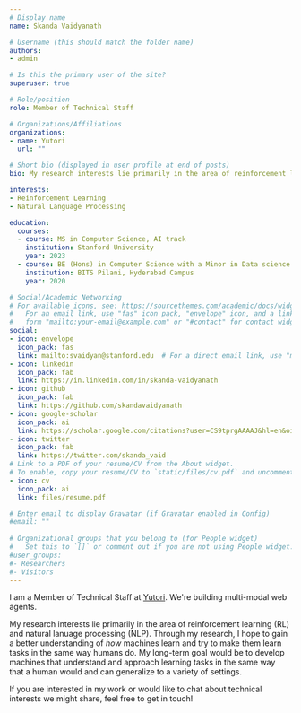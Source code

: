 ```yaml
---
# Display name
name: Skanda Vaidyanath

# Username (this should match the folder name)
authors:
- admin

# Is this the primary user of the site?
superuser: true

# Role/position
role: Member of Technical Staff

# Organizations/Affiliations
organizations:
- name: Yutori
  url: ""

# Short bio (displayed in user profile at end of posts)
bio: My research interests lie primarily in the area of reinforcement learning (RL) and control to build agents that can acquire complex behaviours in the real world via interaction.

interests:
- Reinforcement Learning
- Natural Language Processing

education:
  courses:
  - course: MS in Computer Science, AI track
    institution: Stanford University
    year: 2023
  - course: BE (Hons) in Computer Science with a Minor in Data science
    institution: BITS Pilani, Hyderabad Campus
    year: 2020

# Social/Academic Networking
# For available icons, see: https://sourcethemes.com/academic/docs/widgets/#icons
#   For an email link, use "fas" icon pack, "envelope" icon, and a link in the
#   form "mailto:your-email@example.com" or "#contact" for contact widget.
social:
- icon: envelope
  icon_pack: fas
  link: mailto:svaidyan@stanford.edu  # For a direct email link, use "mailto:test@example.org".
- icon: linkedin
  icon_pack: fab
  link: https://in.linkedin.com/in/skanda-vaidyanath
- icon: github
  icon_pack: fab
  link: https://github.com/skandavaidyanath
- icon: google-scholar
  icon_pack: ai
  link: https://scholar.google.com/citations?user=CS9tprgAAAAJ&hl=en&oi=ao
- icon: twitter
  icon_pack: fab
  link: https://twitter.com/skanda_vaid
# Link to a PDF of your resume/CV from the About widget.
# To enable, copy your resume/CV to `static/files/cv.pdf` and uncomment the lines below.  
- icon: cv
  icon_pack: ai
  link: files/resume.pdf     

# Enter email to display Gravatar (if Gravatar enabled in Config)
#email: ""
  
# Organizational groups that you belong to (for People widget)
#   Set this to `[]` or comment out if you are not using People widget.  
#user_groups:
#- Researchers
#- Visitors
---
```


I am a Member of Technical Staff at [Yutori](www.yutori.com). We're building multi-modal web agents.

My research interests lie primarily in the area of reinforcement learning (RL) and natural lanuage processing (NLP). Through my research, I hope to gain a better understanding of _how_ machines learn and try to make them learn tasks in the same way humans do. My long-term goal would be to develop machines that understand and approach learning tasks in the same way that a human would and can generalize to a variety of settings.

If you are interested in my work or would like to chat about technical interests we might share, feel free to get in touch!

